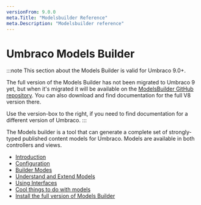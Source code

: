 ```yaml
---
versionFrom: 9.0.0
meta.Title: "Modelsbuilder Reference"
meta.Description: "Modelsbuilder reference"
---
```



# Umbraco Models Builder

:::note
This section about the Models Builder is valid for Umbraco 9.0+.

The full version of the Models Builder has not been migrated to Umbraco 9 yet, but when it's migrated it will be available on the [ModelsBuilder GitHub repository](https://github.com/zpqrtbnk/Zbu.ModelsBuilder). You can also download and find documentation for the full V8 version there.

Use the version-box to the right, if you need to find documentation for a different version of Umbraco.
:::

The Models builder is a tool that can generate a complete set of strongly-typed published content models for Umbraco. Models are available in both controllers and views.

* [Introduction](Introduction.md)
* [Configuration](configuration.md)
* [Builder Modes](Builder-Modes.md)
* [Understand and Extend Models](Understand-And-Extend.md)
* [Using Interfaces](Using-Interfaces.md)
* [Cool things to do with models](CoolThingsWithModels.md)
* [Install the full version of Models Builder](install-models-builder.md)
